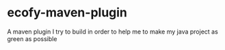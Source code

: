# ecofy-maven-plugin
A maven plugin I try to build in order to help me to make my java project as green as possible
